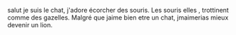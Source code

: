 salut je suis le chat, j'adore écorcher des souris. Les souris elles , trottinent comme des gazelles. Malgré que jaime bien etre un chat, jmaimerias mieux devenir un lion.
